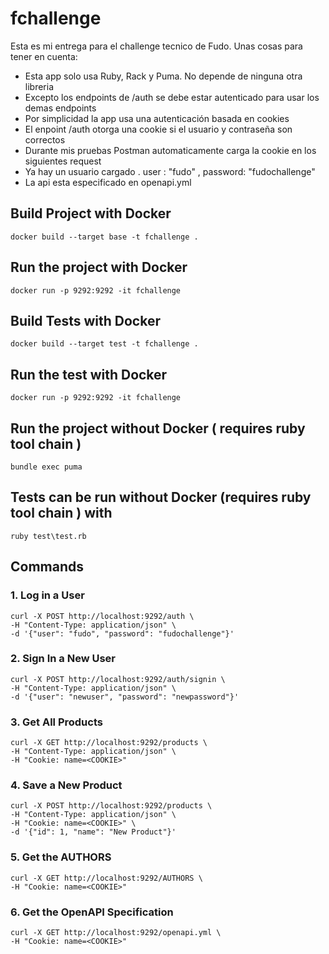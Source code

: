 # fchallenge

Esta es mi entrega para el challenge tecnico de Fudo. Unas cosas para tener en cuenta:

- Esta app solo usa Ruby, Rack y Puma. No depende de ninguna otra libreria
- Excepto los endpoints de /auth se debe estar autenticado para usar los demas endpoints
- Por simplicidad la app usa una autenticación basada en cookies
- El enpoint /auth otorga una cookie si el usuario y contraseña son correctos
- Durante mis pruebas Postman automaticamente carga la cookie en los siguientes request
- Ya hay un usuario cargado . user : "fudo" , password: "fudochallenge"
- La api esta especificado en openapi.yml

## Build Project with Docker

```
docker build --target base -t fchallenge .

```

## Run the project with Docker

``` 
docker run -p 9292:9292 -it fchallenge

```

## Build Tests with Docker

```
docker build --target test -t fchallenge .

```

## Run the test with Docker

``` 
docker run -p 9292:9292 -it fchallenge

```

## Run the project without Docker ( requires ruby tool chain )

``` 
bundle exec puma

```

## Tests can be run without Docker (requires ruby tool chain )  with

```
ruby test\test.rb

```

## Commands

### 1. Log in a User

``` 
curl -X POST http://localhost:9292/auth \
-H "Content-Type: application/json" \
-d '{"user": "fudo", "password": "fudochallenge"}'
```

### 2. Sign In a New User

```
curl -X POST http://localhost:9292/auth/signin \
-H "Content-Type: application/json" \
-d '{"user": "newuser", "password": "newpassword"}'

```

### 3. Get All Products

```
curl -X GET http://localhost:9292/products \
-H "Content-Type: application/json" \
-H "Cookie: name=<COOKIE>"
```

### 4. Save a New Product

```
curl -X POST http://localhost:9292/products \
-H "Content-Type: application/json" \
-H "Cookie: name=<COOKIE>" \
-d '{"id": 1, "name": "New Product"}'

```

### 5. Get the AUTHORS 

```
curl -X GET http://localhost:9292/AUTHORS \
-H "Cookie: name=<COOKIE>"

```

### 6. Get the OpenAPI Specification


```
curl -X GET http://localhost:9292/openapi.yml \
-H "Cookie: name=<COOKIE>"

```